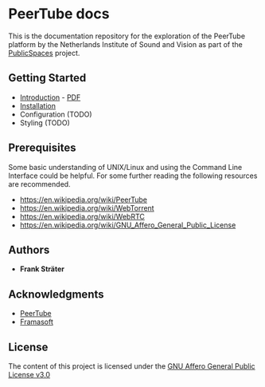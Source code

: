 # PeerTube docs 

This is the documentation repository for the exploration of the PeerTube platform by the Netherlands Institute of Sound and Vision as part of the [PublicSpaces](https://publicspaces.net/) project.

## Getting Started

* [Introduction](introduction.md) - [PDF](pdf/PeerTube.pdf)
* [Installation](installation.md)
* Configuration (TODO)
* Styling (TODO)

## Prerequisites

Some basic understanding of UNIX/Linux and using the Command Line Interface could be helpful. For some further reading the following resources are recommended.

* <https://en.wikipedia.org/wiki/PeerTube>
* <https://en.wikipedia.org/wiki/WebTorrent>
* <https://en.wikipedia.org/wiki/WebRTC>
* <https://en.wikipedia.org/wiki/GNU_Affero_General_Public_License>

## Authors

* __Frank Sträter__ 

## Acknowledgments

* [PeerTube](https://joinpeertube.org/)
* [Framasoft](https://framasoft.org/)

## License

The content of this project is licensed under the [GNU Affero General Public License v3.0](LICENSE.md)
